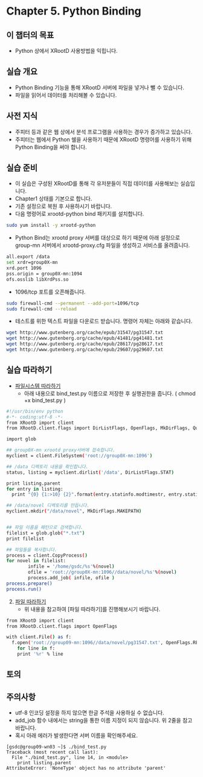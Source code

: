 # Chapter 5. Python Binding


## 이 챕터의 목표
   * Python 상에서 XRootD 사용방법을 익힙니다.

## 실습 개요
   * Python Binding 기능을 통해 XRootD 서버에 파일을 넣거나 뺄 수 있습니다.
   * 파일을 읽어서 데이터를 처리해볼 수 있습니다.
## 사전 지식
   * 주피터 등과 같은 웹 상에서 분석 프로그램을 사용하는 경우가 증가하고 있습니다.
   * 주피터는 웹에서 Python 쉘을 사용하기 때문에 XRootD 명령어를 사용하기 위해 Python Binding을 써야 합니다.

## 실습 준비
   * 이 실습은 구성된 XRootD를 통해 각 유저분들이 직접 데이터를 사용해보는 실습입니다. 
   * Chapter1 상태를 기본으로 합니다.
   * 기존 설정으로 복원 후 사용하시기 바랍니다.
   * 다음 명령어로 xrootd-python bind 패키지를 설치합니다.
```bash
sudo yum install -y xrootd-python
```
   * Python Bind는 xrootd proxy 서버를 대상으로 하기 때문에 아래 설정으로 group-mn 서버에서 xrootd-proxy.cfg 파일을 생성하고 서비스를 올려줍니다.
```bash
all.export /data
set xrdr=group0X-mn
xrd.port 1096
pss.origin = group0X-mn:1094
ofs.osslib libXrdPss.so
```
   * 1096/tcp 포트를 오픈해줍니다.
```bash
sudo firewall-cmd --permanent --add-port=1096/tcp
sudo firewall-cmd --reload
```
   * 테스트를 위한 텍스트 파일을 다운로드 받습니다. 명령어 자체는 아래와 같습니다.
```bash
wget http://www.gutenberg.org/cache/epub/31547/pg31547.txt
wget http://www.gutenberg.org/cache/epub/41481/pg41481.txt
wget http://www.gutenberg.org/cache/epub/28617/pg28617.txt
wget http://www.gutenberg.org/cache/epub/29607/pg29607.txt
```

## 실습 따라하기 
   * [파일시스템 따라하기](http://xrootd.org/doc/python/xrootd-python-0.1.0/examples/filesystem.html)
      * 아래 내용으로 bind_test.py 이름으로 저장한 후 실행권한을 줍니다. ( chmod +x bind_test.py )
```bash
#!/usr/bin/env python
#-*- coding:utf-8 -*-
from XRootD import client
from XRootD.client.flags import DirListFlags, OpenFlags, MkDirFlags, QueryCode

import glob

## group0X-mn xrootd proxy서버에 접속합니다.
myclient = client.FileSystem('root://group0X-mn:1096')

## /data 디렉토리 내용을 확인합니다.
status, listing = myclient.dirlist('/data', DirListFlags.STAT)

print listing.parent
for entry in listing:
  print "{0} {1:>10} {2}".format(entry.statinfo.modtimestr, entry.statinfo.size, entry.name)

## /data/novel 디렉토리를 만듭니다.
myclient.mkdir("/data/novel", MkDirFlags.MAKEPATH)


## 파일 이름을 패턴으로 검색합니다.
filelist = glob.glob("*.txt")
print filelist

## 파일들을 복사합니다.
process = client.CopyProcess()
for novel in filelist:
        infile = '/home/gsdc/%s'%(novel)
        ofile = 'root://group0X-mn:1096//data/novel/%s'%(novel)
        process.add_job( infile, ofile )
process.prepare()
process.run()
```
2. [파일 따라하기](http://xrootd.org/doc/python/xrootd-python-0.1.0/examples/file.html)
   * 위 내용을 참고하여 [파일 따라하기]를 진행해보시기 바랍니다.
```bash
from XRootD import client
from XRootD.client.flags import OpenFlags

with client.File() as f:
  f.open('root://group09-mn:1096//data/novel/pg31547.txt', OpenFlags.READ)
    for line in f:
    print '%r' % line
```

## 토의
  
   
## 주의사항
   * utf-8 인코딩 설정을 하지 않으면 한글 주석을 사용하실 수 없습니다.
   * add_job 함수 내에서는 string을 통한 이름 지정이 되지 않습니다. 위 2줄을 참고 바랍니다.
   * 혹시 아래 에러가 발생한다면 서버 이름을 확인해주세요.
```
[gsdc@group09-wn03 ~]$ ./bind_test.py 
Traceback (most recent call last):
  File "./bind_test.py", line 14, in <module>
    print listing.parent
AttributeError: 'NoneType' object has no attribute 'parent'
```
